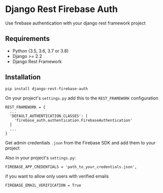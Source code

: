 # Django Rest Firebase Auth
Use firebase authentication with your django rest framework project

## Requirements
- Python (3.5, 3.6, 3.7 or 3.8)
- Django >= 2.2
- Django Rest Framework


## Installation

```
pip install django-rest-firebase-auth
```

On your project's `settings.py` add this to the `REST_FRAMEWORK` configuration

```
REST_FRAMEWORK = {
  ...
  'DEFAULT_AUTHENTICATION_CLASSES': [
    'firebase_auth.authentication.FirebaseAuthentication'
  ]
  ...
}
```

Get admin credentials `.json` from the Firebase SDK and add them to your project

Also in your project's `settings.py`:

```
FIREBASE_APP_CREDENTIALS = 'path_to_your_credentials.json',
```

if you want to allow only users with verified emails

```
FIREBASE_EMAIL_VERIFICATION = True
```
